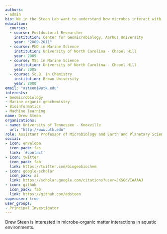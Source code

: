 ```yaml
---
authors:
- admin
bio: We in the Steen Lab want to understand how microbes interact with organic matter in aquatic systems. To do that, I use the tools of organic geochemistry as well as microbial ecology. These questions have lead us to work on new approaches to analyze DNA sequences from environmental microbiomes and to study the distribution of taxa and functions across all of microbial life.
education:
  courses:
  - course: Postdoctoral Researcher
    institution: Center for Geomicrobiology, Aarhus University
    year: "2009-2011"
  - course: PhD in Marine Science
    institution: University of North Carolina - Chapel Hill
    year: 2009
  - course: MSc in Marine Science
    institution: University of North Carolina - Chapel Hill
    year: 2005
  - course: Sc.B. in Chemistry
    institution: Brown University
    year: 2000
email: "asteen1@utk.edu"
interests:
- Geomicrobiology
- Marine organic geochemistry
- Bioinformatics
- Machine learning
name: Drew Steen
organizations:
- name: University of Tennessee - Knoxville
  url: "http://www.utk.edu"
role: Assistant Professor of Microbiology and Earth and Planetary Sciences
social:
- icon: envelope
  icon_pack: fas
  link: '#contact'
- icon: twitter
  icon_pack: fab
  link: https://twitter.com/biogeobiochem
- icon: google-scholar
  icon_pack: ai
  link: https://scholar.google.com/citations?user=JKSGdVIAAAAJ
- icon: github
  icon_pack: fab
  link: https://github.com/adsteen
superuser: true
user_groups:
- Principal Investigator
---
```


Drew Steen is interested in microbe-organic matter interactions in aquatic environments. 
